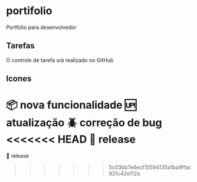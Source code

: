 # portifolio

Portfólio para desenvolvedor

## Tarefas

O controle de tarefa srá realizado no GitHub

## Icones

:package: nova funcionalidade
:up: atualização
:beetle: correção de bug
<<<<<<< HEAD
:checkered_flag: release
=======
:checkered_flag: release
>>>>>>> 5c03bb7e6ecf10594135a1ba9ffac921c42e112a
